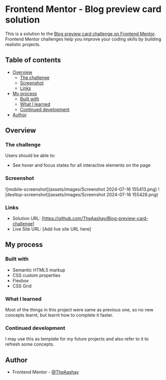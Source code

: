 # Frontend Mentor - Blog preview card solution

This is a solution to the [Blog preview card challenge on Frontend Mentor](https://www.frontendmentor.io/challenges/blog-preview-card-ckPaj01IcS). Frontend Mentor challenges help you improve your coding skills by building realistic projects. 

## Table of contents

- [Overview](#overview)
  - [The challenge](#the-challenge)
  - [Screenshot](#screenshot)
  - [Links](#links)
- [My process](#my-process)
  - [Built with](#built-with)
  - [What I learned](#what-i-learned)
  - [Continued development](#continued-development)
- [Author](#author)

## Overview

### The challenge

Users should be able to:

- See hover and focus states for all interactive elements on the page

### Screenshot

![mobile-screenshot](assets/images/Screenshot 2024-07-16 155413.png)
![desltop-screenshot](assets/images/Screenshot 2024-07-16 155428.png)

### Links

- Solution URL: [https://github.com/TheAashay/Blog-preview-card-challenge]
- Live Site URL: [Add live site URL here]

## My process

### Built with

- Semantic HTML5 markup
- CSS custom properties
- Flexbox
- CSS Grid

### What I learned

Most of the things in this project were same as previous one, so no new concepts learnt, but learnt how to complete it faster.

### Continued development

I may use this as template for my future projects and also refer to it to refresh some concepts.

## Author

- Frontend Mentor - [@TheAashay](https://www.frontendmentor.io/profile/TheAashay)
